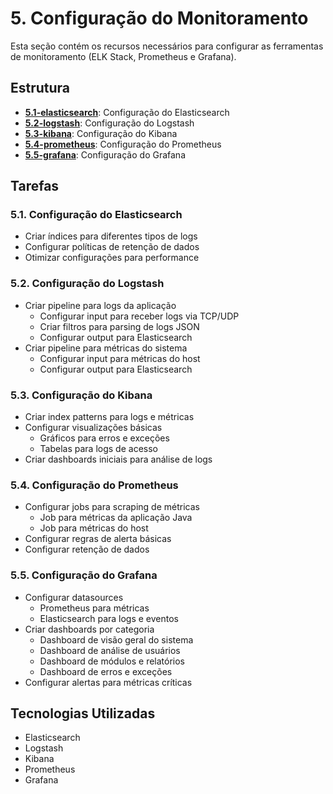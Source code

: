 # 5. Configuração do Monitoramento

Esta seção contém os recursos necessários para configurar as ferramentas de monitoramento (ELK Stack, Prometheus e Grafana).

## Estrutura

- **[5.1-elasticsearch](./5.1-elasticsearch)**: Configuração do Elasticsearch
- **[5.2-logstash](./5.2-logstash)**: Configuração do Logstash
- **[5.3-kibana](./5.3-kibana)**: Configuração do Kibana
- **[5.4-prometheus](./5.4-prometheus)**: Configuração do Prometheus
- **[5.5-grafana](./5.5-grafana)**: Configuração do Grafana

## Tarefas

### 5.1. Configuração do Elasticsearch
- Criar índices para diferentes tipos de logs
- Configurar políticas de retenção de dados
- Otimizar configurações para performance

### 5.2. Configuração do Logstash
- Criar pipeline para logs da aplicação
  - Configurar input para receber logs via TCP/UDP
  - Criar filtros para parsing de logs JSON
  - Configurar output para Elasticsearch
- Criar pipeline para métricas do sistema
  - Configurar input para métricas do host
  - Configurar output para Elasticsearch

### 5.3. Configuração do Kibana
- Criar index patterns para logs e métricas
- Configurar visualizações básicas
  - Gráficos para erros e exceções
  - Tabelas para logs de acesso
- Criar dashboards iniciais para análise de logs

### 5.4. Configuração do Prometheus
- Configurar jobs para scraping de métricas
  - Job para métricas da aplicação Java
  - Job para métricas do host
- Configurar regras de alerta básicas
- Configurar retenção de dados

### 5.5. Configuração do Grafana
- Configurar datasources
  - Prometheus para métricas
  - Elasticsearch para logs e eventos
- Criar dashboards por categoria
  - Dashboard de visão geral do sistema
  - Dashboard de análise de usuários
  - Dashboard de módulos e relatórios
  - Dashboard de erros e exceções
- Configurar alertas para métricas críticas

## Tecnologias Utilizadas

- Elasticsearch
- Logstash
- Kibana
- Prometheus
- Grafana
